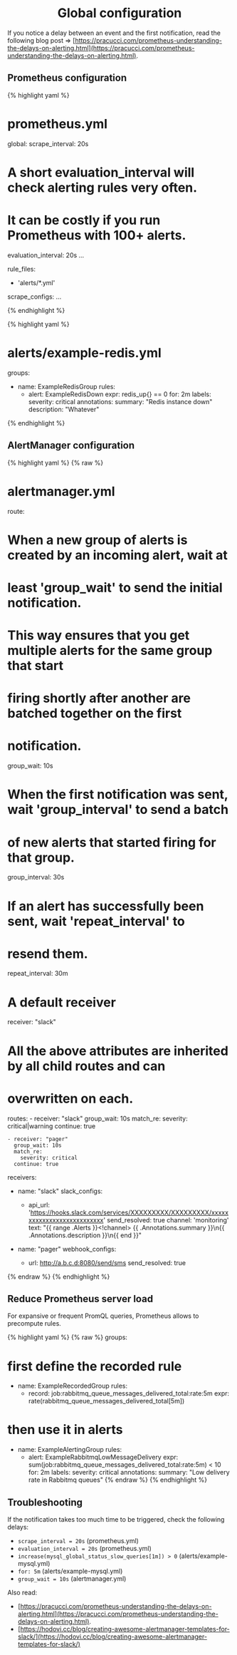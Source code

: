 <h1 style="text-align: center;">
  Global configuration
</h1>

If you notice a delay between an event and the first notification, read the following blog post => [https://pracucci.com/prometheus-understanding-the-delays-on-alerting.html](https://pracucci.com/prometheus-understanding-the-delays-on-alerting.html).

## Prometheus configuration

{% highlight yaml %}
# prometheus.yml

global:
  scrape_interval: 20s

  # A short evaluation_interval will check alerting rules very often.
  # It can be costly if you run Prometheus with 100+ alerts.
  evaluation_interval: 20s
  ...

rule_files:
  - 'alerts/*.yml'

scrape_configs:
  ...

{% endhighlight %}

{% highlight yaml %}
# alerts/example-redis.yml

groups:

- name: ExampleRedisGroup
  rules:
  - alert: ExampleRedisDown
    expr: redis_up{} == 0
    for: 2m
    labels:
      severity: critical
    annotations:
      summary: "Redis instance down"
      description: "Whatever"

{% endhighlight %}

## AlertManager configuration

{% highlight yaml %}
{% raw %}
# alertmanager.yml

route:
  # When a new group of alerts is created by an incoming alert, wait at
  # least 'group_wait' to send the initial notification.
  # This way ensures that you get multiple alerts for the same group that start
  # firing shortly after another are batched together on the first
  # notification.
  group_wait: 10s

  # When the first notification was sent, wait 'group_interval' to send a batch
  # of new alerts that started firing for that group.
  group_interval: 30s

  # If an alert has successfully been sent, wait 'repeat_interval' to
  # resend them.
  repeat_interval: 30m

  # A default receiver
  receiver: "slack"

  # All the above attributes are inherited by all child routes and can
  # overwritten on each.
  routes:
    - receiver: "slack"
      group_wait: 10s
      match_re:
        severity: critical|warning
      continue: true

    - receiver: "pager"
      group_wait: 10s
      match_re:
        severity: critical
      continue: true

receivers:
  - name: "slack"
    slack_configs:
      - api_url: 'https://hooks.slack.com/services/XXXXXXXXX/XXXXXXXXX/xxxxxxxxxxxxxxxxxxxxxxxxxxx'
        send_resolved: true
        channel: 'monitoring'
        text: "{{ range .Alerts }}<!channel> {{ .Annotations.summary }}\n{{ .Annotations.description }}\n{{ end }}"

  - name: "pager"
    webhook_configs:
      - url: http://a.b.c.d:8080/send/sms
        send_resolved: true

{% endraw %}
{% endhighlight %}

## Reduce Prometheus server load

For expansive or frequent PromQL queries, Prometheus allows to precompute rules.

{% highlight yaml %}
{% raw %}
groups:

  # first define the recorded rule
  - name: ExampleRecordedGroup
    rules:
    - record: job:rabbitmq_queue_messages_delivered_total:rate:5m
      expr: rate(rabbitmq_queue_messages_delivered_total[5m])

  # then use it in alerts
  - name: ExampleAlertingGroup
    rules:
    - alert: ExampleRabbitmqLowMessageDelivery
      expr: sum(job:rabbitmq_queue_messages_delivered_total:rate:5m) < 10
      for: 2m
      labels:
        severity: critical
      annotations:
        summary: "Low delivery rate in Rabbitmq queues"
{% endraw %}
{% endhighlight %}

## Troubleshooting

If the notification takes too much time to be triggered, check the following delays:
- `scrape_interval = 20s` (prometheus.yml)
- `evaluation_interval = 20s` (prometheus.yml)
- `increase(mysql_global_status_slow_queries[1m]) > 0` (alerts/example-mysql.yml)
- `for: 5m` (alerts/example-mysql.yml)
- `group_wait = 10s` (alertmanager.yml)

Also read:
- [https://pracucci.com/prometheus-understanding-the-delays-on-alerting.html](https://pracucci.com/prometheus-understanding-the-delays-on-alerting.html).
- [https://hodovi.cc/blog/creating-awesome-alertmanager-templates-for-slack/](https://hodovi.cc/blog/creating-awesome-alertmanager-templates-for-slack/)

